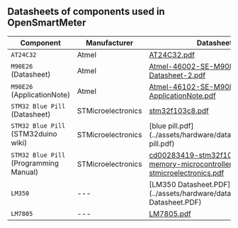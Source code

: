 ## Datasheets of components used in OpenSmartMeter

| Component | Manufacturer | Datasheet |
| --- | --- | --- |
| `AT24C32` | Atmel | [AT24C32.pdf](../assets/hardware/datasheets/AT24C32.pdf) |
| `M90E26` (Datasheet) | Atmel | [Atmel-46002-SE-M90E26-Datasheet-2.pdf](../assets/hardware/datasheets/Atmel-46002-SE-M90E26-Datasheet-2.pdf) |
| `M90E26` (ApplicationNote) | Atmel | [Atmel-46102-SE-M90E26-ApplicationNote.pdf](../assets/hardware/datasheets/Atmel-46102-SE-M90E26-ApplicationNote.pdf) |
| `STM32 Blue Pill` (Datasheet) | STMicroelectronics | [stm32f103c8.pdf](../assets/hardware/datasheets/stm32f103c8.pdf) |
| `STM32 Blue Pill` (STM32duino wiki) | STMicroelectronics | [blue pill.pdf](../assets/hardware/datasheets/blue pill.pdf) |
| `STM32 Blue Pill` (Programming Manual) | STMicroelectronics | [cd00283419-stm32f10xxx-flash-memory-microcontrollers-stmicroelectronics.pdf](../assets/hardware/datasheets/cd00283419-stm32f10xxx-flash-memory-microcontrollers-stmicroelectronics.pdf) |
| `LM350` | --- | [LM350 Datasheet.PDF](../assets/hardware/datasheets/LM350 Datasheet.PDF) |
| `LM7805` | --- | [LM7805.pdf](../assets/hardware/datasheets/LM7805.pdf) |
